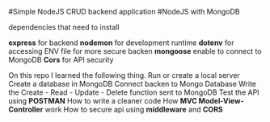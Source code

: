 #Simple NodeJS CRUD backend application
#NodeJS with MongoDB

dependencies that need to install

**express** for backend
**nodemon** for development runtime
**dotenv** for accessing ENV file for more secure backen
**mongoose** enable to connect to MongoDB
**Cors** for API security


On this repo I learned the following thing.
Run or create a local server 
Create a database in MongoDB
Connect backen to Mongo Database
Write the Create - Read - Update - Delete function sent to MongoDB
Test the API using **POSTMAN** 
How to write a cleaner code 
How **MVC Model-View-Controller** work
How to secure api using **middleware** and **CORS**

